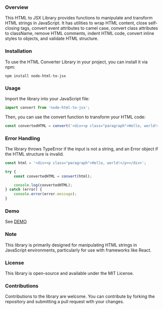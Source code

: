 ### Overview

This HTML to JSX Library provides functions to manipulate and transform HTML strings in JavaScript. It has utilities to wrap HTML content, close self-closing tags, convert event attributes to camel case, convert class attributes to className, remove HTML comments, indent HTML code, convert inline styles to objects, and validate HTML structure.

### Installation

To use the HTML Converter Library in your project, you can install it via npm:

`npm install node-html-to-jsx`

### Usage

Import the library into your JavaScript file:

```JavaScript
import convert from 'node-html-to-jsx';
```

Then, you can use the convert function to transform your HTML code:

```JavaScript
const convertedHTML = convert('<div><p class="paragraph">Hello, world!</p></div>');
```

### Error Handling

The library throws TypeError if the input is not a string, and an Error object if the HTML structure is invalid.

```JavaScript
const html = '<div><p class="paragraph">Hello, world!</p></div>';

try {
    const convertedHTML = convert(html);

    console.log(convertedHTML);
} catch (error) {
    console.error(error.message);
}
```

### Demo

See [DEMO](https://diogoangelim.github.io/html-to-jsx-demo/)

### Note

This library is primarily designed for manipulating HTML strings in JavaScript environments, particularly for use with frameworks like React.

### License

This library is open-source and available under the MIT License.

### Contributions

Contributions to the library are welcome. You can contribute by forking the repository and submitting a pull request with your changes.
